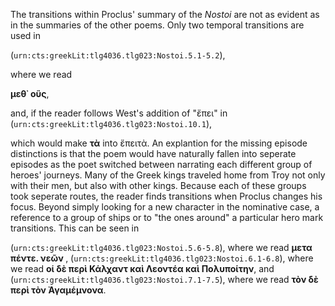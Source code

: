 The transitions within Proclus' summary of the *Nostoi* are not as evident as in the summaries of the other poems. Only two temporal transitions are used in 

(<code
concordion:set="#urn">urn:cts:greekLit:tlg4036.tlg023:Nostoi.5.1-5.2</code>),

where we read

<strong
concordion:assertEquals="getTokens(#urn)">μεθ᾽ οὓς</strong>,

and, if the reader follows West's addition of "ἔπει" in
(<code
concordion:set="#urn">urn:cts:greekLit:tlg4036.tlg023:Nostoi.10.1</code>),

which would make <strong
concordion:assertEquals="getTokens(#urn)">τὰ</strong> into ἔπειτὰ. 
An explantion for the missing episode distinctions is that the poem would have naturally fallen into seperate episodes as the poet switched between narrating each different group of heroes' journeys. Many of the Greek kings traveled home from Troy not only with their men, but also with other kings. Because each of these groups took seperate routes, the reader finds transitions when Proclus changes his focus. Beyond simply looking for a new character in the nominative case, a reference to a group of ships or to "the ones around" a particular hero mark transitions. This can be seen in

(<code
concordion:set="#urn">urn:cts:greekLit:tlg4036.tlg023:Nostoi.5.6-5.8</code>), where we read 
<strong
concordion:assertEquals="getTokens(#urn)">μετα πέντε. νεῶν </strong>,
(<code
concordion:set="#urn">urn:cts:greekLit:tlg4036.tlg023:Nostoi.6.1-6.8</code>), where we read 
<strong
concordion:assertEquals="getTokens(#urn)">οἱ δὲ περὶ Κάλχαντ καὶ Λεοντέα καὶ Πολυποίτην</strong>,
and (<code
concordion:set="#urn">urn:cts:greekLit:tlg4036.tlg023:Nostoi.7.1-7.5</code>), where we read 
<strong
concordion:assertEquals="getTokens(#urn)">τὸν δὲ περὶ τὸν Ἀγαμέμνονα</strong>.


